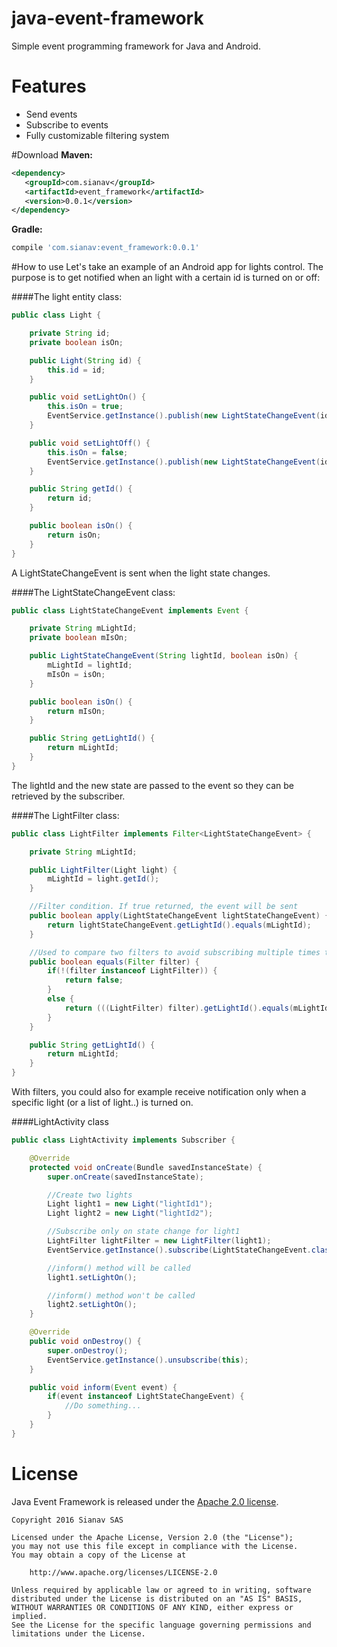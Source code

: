# java-event-framework
Simple event programming framework for Java and Android.

# Features
* Send events
* Subscribe to events
* Fully customizable filtering system

#Download
**Maven:**
```xml
<dependency>
   <groupId>com.sianav</groupId>
   <artifactId>event_framework</artifactId>
   <version>0.0.1</version>
</dependency>
```
**Gradle:**
```groovy
compile 'com.sianav:event_framework:0.0.1'
```

#How to use
Let's take an example of an Android app for lights control. The purpose is to get notified when an light with a certain id
is turned on or off:

####The light entity class:
```java
public class Light {

    private String id;
    private boolean isOn;

    public Light(String id) {
        this.id = id;
    }

    public void setLightOn() {
        this.isOn = true;
        EventService.getInstance().publish(new LightStateChangeEvent(id, isOn));
    }

    public void setLightOff() {
        this.isOn = false;
        EventService.getInstance().publish(new LightStateChangeEvent(id, isOn));
    }

    public String getId() {
        return id;
    }

    public boolean isOn() {
        return isOn;
    }
}
```

A LightStateChangeEvent is sent when the light state changes.

####The LightStateChangeEvent class:
```java
public class LightStateChangeEvent implements Event {

    private String mLightId;
    private boolean mIsOn;

    public LightStateChangeEvent(String lightId, boolean isOn) {
        mLightId = lightId;
        mIsOn = isOn;
    }

    public boolean isOn() {
        return mIsOn;
    }

    public String getLightId() {
        return mLightId;
    }
}
```
The lightId and the new state are passed to the event so they can be retrieved by the subscriber.

####The LightFilter class:
```java
public class LightFilter implements Filter<LightStateChangeEvent> {

    private String mLightId;

    public LightFilter(Light light) {
        mLightId = light.getId();
    }

    //Filter condition. If true returned, the event will be sent
    public boolean apply(LightStateChangeEvent lightStateChangeEvent) {
        return lightStateChangeEvent.getLightId().equals(mLightId);
    }

    //Used to compare two filters to avoid subscribing multiple times to the same event
    public boolean equals(Filter filter) {
        if(!(filter instanceof LightFilter)) {
            return false;
        }
        else {
            return (((LightFilter) filter).getLightId().equals(mLightId));
        }
    }

    public String getLightId() {
        return mLightId;
    }
}
```
With filters, you could also for example receive notification only when a specific light (or a list of light..) is turned on.

####LightActivity class
```java
public class LightActivity implements Subscriber {

    @Override
    protected void onCreate(Bundle savedInstanceState) {
        super.onCreate(savedInstanceState);

        //Create two lights
        Light light1 = new Light("lightId1");
        Light light2 = new Light("lightId2");

        //Subscribe only on state change for light1
        LightFilter lightFilter = new LightFilter(light1);
        EventService.getInstance().subscribe(LightStateChangeEvent.class, lightFilter, this);

        //inform() method will be called
        light1.setLightOn();

        //inform() method won't be called
        light2.setLightOn();
    }

    @Override
    public void onDestroy() {
        super.onDestroy();
        EventService.getInstance().unsubscribe(this);
    }

    public void inform(Event event) {
        if(event instanceof LightStateChangeEvent) {
            //Do something...
        }
    }
}
```
# License
Java Event Framework is released under the [Apache 2.0 license](LICENSE).

```
Copyright 2016 Sianav SAS

Licensed under the Apache License, Version 2.0 (the "License");
you may not use this file except in compliance with the License.
You may obtain a copy of the License at

    http://www.apache.org/licenses/LICENSE-2.0

Unless required by applicable law or agreed to in writing, software
distributed under the License is distributed on an "AS IS" BASIS,
WITHOUT WARRANTIES OR CONDITIONS OF ANY KIND, either express or implied.
See the License for the specific language governing permissions and
limitations under the License.
```